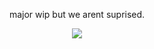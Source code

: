 <p align="center"> major wip but we arent suprised. <p align="center">

<p align="center">
  <img src="https://64.media.tumblr.com/4e77eba17d3899e1079fd4f676353a82/7915a406f5738f47-1b/s2048x3072/47ee0174ddff50756f16d1f634b452f8555d6c8f.pnj"/>
</p>
